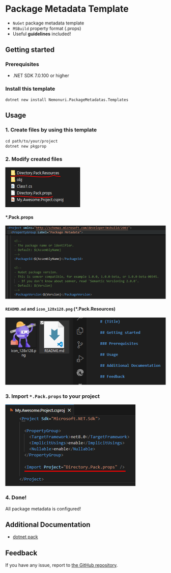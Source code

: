 # Package Metadata Template

- `NuGet` package metadata template
- `MSBuild` property format (.props)
- Useful **guidelines** included!

## Getting started

### Prerequisites

- .NET SDK 7.0.100 or higher

### Install this template

```shell
dotnet new install Nemonuri.PackageMetadatas.Templates
```

## Usage

### 1. Create files by using this template
```shell
cd path/to/your/project
dotnet new pkgprop
```

### 2. Modify created files

![readme_image1](docs/images/readme_image1.png)

#### *.Pack.props

![readme_image2](docs/images/readme_image2.png)

#### `READMD.md` and `icon_128x128.png` (*.Pack.Resources)

![readme_image3](docs/images/readme_image3.png)

### 3. Import `*.Pack.props` to your project

![readme_image4](docs/images/readme_image4.png)

### 4. Done!

All package metadata is configured!

## Additional Documentation

- [dotnet pack](https://learn.microsoft.com/en-us/dotnet/core/tools/dotnet-pack)

## Feedback

If you have any issue, report to [the GitHub repository](https://github.com/nemonuri/package-metadatas-templates).